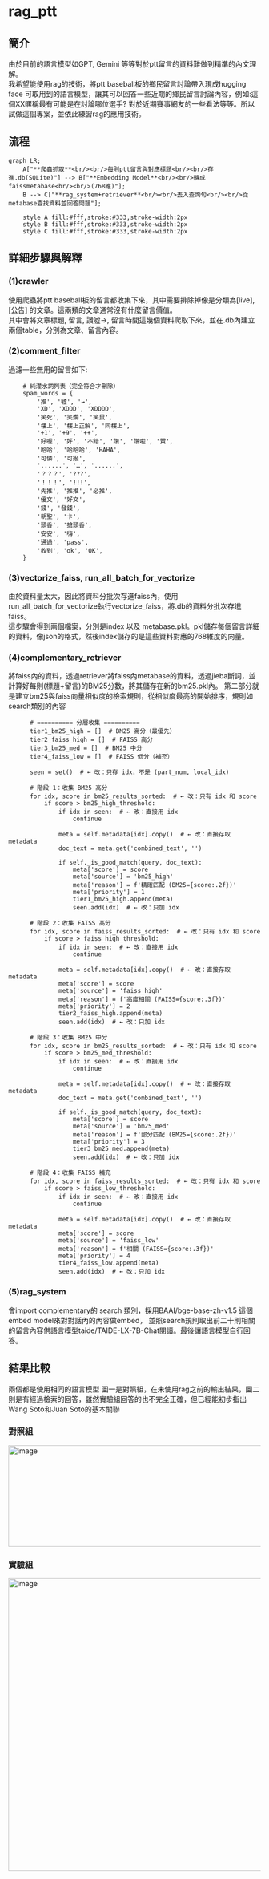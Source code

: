 # rag_ptt
## 簡介
由於目前的語言模型如GPT, Gemini 等等對於ptt留言的資料難做到精準的內文理解。  
我希望能使用rag的技術，將ptt baseball板的鄉民留言討論帶入現成hugging face 可取用到的語言模型，讓其可以回答一些近期的鄉民留言討論內容，例如:這個XX暱稱最有可能是在討論哪位選手?  對於近期賽事網友的一些看法等等。所以試做這個專案，並依此練習rag的應用技術。
## 流程

```mermaid
graph LR;
    A["**爬蟲抓取**<br/><br/>每則ptt留言與對應標題<br/><br/>存進.db(SQLite)"] --> B["**Embedding Model**<br/><br/>轉成faissmetabase<br/><br/>(768維)"];
    B --> C["**rag_system+retriever**<br/><br/>丟入查詢句<br/><br/>從metabase查找資料並回答問題"];

    style A fill:#fff,stroke:#333,stroke-width:2px
    style B fill:#fff,stroke:#333,stroke-width:2px
    style C fill:#fff,stroke:#333,stroke-width:2px
```
## 詳細步驟與解釋
### (1)crawler
使用爬蟲將ptt baseball板的留言都收集下來，其中需要排除掉像是分類為[live], [公告] 的文章。這兩類的文章通常沒有什麼留言價值。  
其中會將文章標題, 留言, 讚噓->, 留言時間這幾個資料爬取下來，並在.db內建立兩個table，分別為文章、留言內容。  
### (2)comment_filter
過濾一些無用的留言如下: 
```
    # 純灌水詞列表（完全符合才刪除）
    spam_words = {
        '推', '噓', '→',
        'XD', 'XDDD', 'XDDDD',
        '笑死', '笑爛', '笑鼠',
        '樓上', '樓上正解', '同樓上',
        '+1', '+9', '++',
        '好喔', '好', '不錯', '讚', '讚啦', '贊',
        '哈哈', '哈哈哈', 'HAHA',
        '可憐', '可撥',
        '......', '…', '......',
        '？？？', '???',
        '！！！', '!!!',
        '先推', '推推', '必推',
        '優文', '好文',
        '錢', '發錢',
        '朝聖', '卡',
        '頭香', '搶頭香',
        '安安', '嗨',
        '通過', 'pass',
        '收到', 'ok', 'OK',
    }
```
  ### (3)vectorize_faiss, run_all_batch_for_vectorize
  由於資料量太大，因此將資料分批次存進faiss內，使用run_all_batch_for_vectorize執行vectorize_faiss，將.db的資料分批次存進faiss。  
  這步驟會得到兩個檔案，分別是index 以及 metabase.pkl。pkl儲存每個留言詳細的資料，像json的格式，然後index儲存的是這些資料對應的768維度的向量。  

  ### (4)complementary_retriever
  將faiss內的資料，透過retriever將faiss內metabase的資料，透過jieba斷詞，並計算好每則(標題+留言)的BM25分數，將其儲存在新的bm25.pkl內。
  第二部分就是建立bm25與faiss向量相似度的檢索規則，從相似度最高的開始排序，規則如search類別的內容
  ```
        # ========== 分層收集 ==========
        tier1_bm25_high = []  # BM25 高分（最優先）
        tier2_faiss_high = []  # FAISS 高分
        tier3_bm25_med = []  # BM25 中分
        tier4_faiss_low = []  # FAISS 低分（補充）

        seen = set()  # ← 改：只存 idx，不是 (part_num, local_idx)

        # 階段 1：收集 BM25 高分
        for idx, score in bm25_results_sorted:  # ← 改：只有 idx 和 score
            if score > bm25_high_threshold:
                if idx in seen:  # ← 改：直接用 idx
                    continue

                meta = self.metadata[idx].copy()  # ← 改：直接存取 metadata
                doc_text = meta.get('combined_text', '')

                if self._is_good_match(query, doc_text):
                    meta['score'] = score
                    meta['source'] = 'bm25_high'
                    meta['reason'] = f'精確匹配 (BM25={score:.2f})'
                    meta['priority'] = 1
                    tier1_bm25_high.append(meta)
                    seen.add(idx)  # ← 改：只加 idx

        # 階段 2：收集 FAISS 高分
        for idx, score in faiss_results_sorted:  # ← 改：只有 idx 和 score
            if score > faiss_high_threshold:
                if idx in seen:  # ← 改：直接用 idx
                    continue

                meta = self.metadata[idx].copy()  # ← 改：直接存取 metadata
                meta['score'] = score
                meta['source'] = 'faiss_high'
                meta['reason'] = f'高度相關 (FAISS={score:.3f})'
                meta['priority'] = 2
                tier2_faiss_high.append(meta)
                seen.add(idx)  # ← 改：只加 idx

        # 階段 3：收集 BM25 中分
        for idx, score in bm25_results_sorted:  # ← 改：只有 idx 和 score
            if score > bm25_med_threshold:
                if idx in seen:  # ← 改：直接用 idx
                    continue

                meta = self.metadata[idx].copy()  # ← 改：直接存取 metadata
                doc_text = meta.get('combined_text', '')

                if self._is_good_match(query, doc_text):
                    meta['score'] = score
                    meta['source'] = 'bm25_med'
                    meta['reason'] = f'部分匹配 (BM25={score:.2f})'
                    meta['priority'] = 3
                    tier3_bm25_med.append(meta)
                    seen.add(idx)  # ← 改：只加 idx

        # 階段 4：收集 FAISS 補充
        for idx, score in faiss_results_sorted:  # ← 改：只有 idx 和 score
            if score > faiss_low_threshold:
                if idx in seen:  # ← 改：直接用 idx
                    continue

                meta = self.metadata[idx].copy()  # ← 改：直接存取 metadata
                meta['score'] = score
                meta['source'] = 'faiss_low'
                meta['reason'] = f'相關 (FAISS={score:.3f})'
                meta['priority'] = 4
                tier4_faiss_low.append(meta)
                seen.add(idx)  # ← 改：只加 idx
```
  ### (5)rag_system
會import complementary的 search 類別，採用BAAI/bge-base-zh-v1.5 這個embed model來對對話內的內容做embed，
並照search規則取出前二十則相關的留言內容供語言模型taide/TAIDE-LX-7B-Chat閱讀。最後讓語言模型自行回答。

## 結果比較
兩個都是使用相同的語言模型
圖一是對照組，在未使用rag之前的輸出結果，圖二則是有經過檢索的回答，雖然實驗組回答的也不完全正確，但已經能初步指出Wang Soto和Juan Soto的基本關聯
### 對照組
<img width="1910" height="202" alt="image" src="https://github.com/user-attachments/assets/d21f0302-0eee-47ad-a448-a12ac5353251" />

### 實驗組
<img width="1908" height="584" alt="image" src="https://github.com/user-attachments/assets/10d3af19-ed34-4c02-8a16-122150c7de4c" />

  
